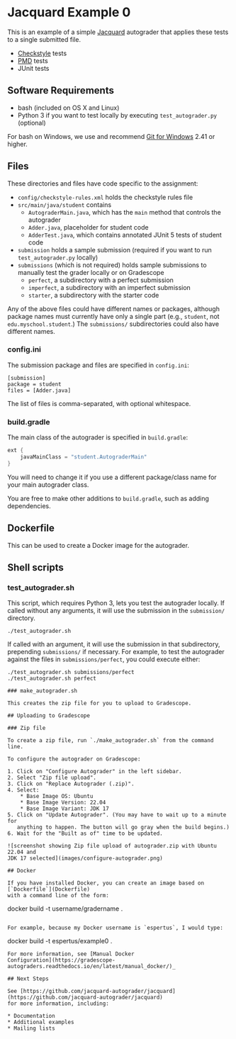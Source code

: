# Jacquard Example 0

This is an example of a simple [Jacquard](https://github.com/jacquard-autograder/jacquard)
autograder that applies these tests to a single submitted file.

* [Checkstyle](https://checkstyle.sourceforge.io/) tests
* [PMD](https://pmd.github.io/) tests
* JUnit tests

## Software Requirements

* bash (included on OS X and Linux)
* Python 3 if you want to test locally by executing `test_autograder.py`
  (optional)

For bash on Windows, we use and
recommend [Git for Windows](https://gitforwindows.org/) 2.41 or higher.

## Files

These directories and files have code specific to the assignment:

* `config/checkstyle-rules.xml` holds the checkstyle rules file
* `src/main/java/student` contains
    * `AutograderMain.java`, which has the `main` method that controls the autograder
    * `Adder.java`, placeholder for student code
    * `AdderTest.java`, which contains annotated JUnit 5 tests of student code
* `submission` holds a sample submission (required if you want to run
  `test_autograder.py` locally)
* `submissions` (which is not required) holds sample submissions to manually
  test the grader locally or on Gradescope
    * `perfect`, a subdirectory with a perfect submission
    * `imperfect`, a subdirectory with an imperfect submission
    * `starter`, a subdirectory with the starter code

Any of the above files could have different names or packages, although package names
must currently have only a single part (e.g., `student`, not `edu.myschool.student`.)
The `submissions/` subdirectories could also have different names.

### config.ini

The submission package and files are specified in `config.ini`:
```
[submission]
package = student
files = [Adder.java]
```
The list of files is comma-separated, with optional whitespace.

### build.gradle

The main class of the autograder is specified in `build.gradle`:

```groovy
ext {
    javaMainClass = "student.AutograderMain"
}
```

You will need to change it if you use a different package/class name for
your main autograder class.

You are free to make other additions to `build.gradle`, such as adding
dependencies.

## Dockerfile

This can be used to create a Docker image for the autograder.

## Shell scripts

### test_autograder.sh

This script, which requires Python 3, lets you test the autograder locally. If called without any
arguments, it will use the submission in the `submission/` directory.
```shell
./test_autograder.sh
```

If called with an argument, it will use the submission in that subdirectory,
prepending `submissions/` if necessary. For example, to test the autograder
against the files in `submissions/perfect`, you could execute either:
```shell
./test_autograder.sh submissions/perfect
./test_autograder.sh perfect

### make_autograder.sh

This creates the zip file for you to upload to Gradescope.

## Uploading to Gradescope

### Zip file

To create a zip file, run `./make_autograder.sh` from the command line.

To configure the autograder on Gradescope:

1. Click on "Configure Autograder" in the left sidebar.
2. Select "Zip file upload".
3. Click on "Replace Autograder (.zip)".
4. Select:
    * Base Image OS: Ubuntu
    * Base Image Version: 22.04
    * Base Image Variant: JDK 17
5. Click on "Update Autograder". (You may have to wait up to a minute for
   anything to happen. The button will go gray when the build begins.)
6. Wait for the "Built as of" time to be updated.

![screenshot showing Zip file upload of autograder.zip with Ubuntu 22.04 and
JDK 17 selected](images/configure-autograder.png)

## Docker

If you have installed Docker, you can create an image based on [`Dockerfile`](Dockerfile)
with a command line of the form:
```
docker build -t username/gradername .
```

For example, because my Docker username is `espertus`, I would type:
``` 
docker build -t espertus/example0 .
```
For more information, see [Manual Docker
Configuration](https://gradescope-autograders.readthedocs.io/en/latest/manual_docker/)_

## Next Steps

See [https://github.com/jacquard-autograder/jacquard](https://github.com/jacquard-autograder/jacquard)
for more information, including:

* Documentation
* Additional examples
* Mailing lists